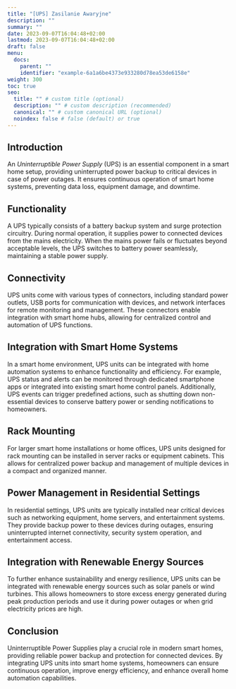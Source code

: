 ```yaml
---
title: "[UPS] Zasilanie Awaryjne"
description: ""
summary: ""
date: 2023-09-07T16:04:48+02:00
lastmod: 2023-09-07T16:04:48+02:00
draft: false
menu:
  docs:
    parent: ""
    identifier: "example-6a1a6be4373e933280d78ea53de6158e"
weight: 300
toc: true
seo:
  title: "" # custom title (optional)
  description: "" # custom description (recommended)
  canonical: "" # custom canonical URL (optional)
  noindex: false # false (default) or true
---
```



## Introduction
An *Uninterruptible Power Supply* (UPS) is an essential component in a smart home setup, providing uninterrupted power backup to critical devices in case of power outages. It ensures continuous operation of smart home systems, preventing data loss, equipment damage, and downtime.

## Functionality
A UPS typically consists of a battery backup system and surge protection circuitry. During normal operation, it supplies power to connected devices from the mains electricity. When the mains power fails or fluctuates beyond acceptable levels, the UPS switches to battery power seamlessly, maintaining a stable power supply.

## Connectivity
UPS units come with various types of connectors, including standard power outlets, USB ports for communication with devices, and network interfaces for remote monitoring and management. These connectors enable integration with smart home hubs, allowing for centralized control and automation of UPS functions.

## Integration with Smart Home Systems
In a smart home environment, UPS units can be integrated with home automation systems to enhance functionality and efficiency. For example, UPS status and alerts can be monitored through dedicated smartphone apps or integrated into existing smart home control panels. Additionally, UPS events can trigger predefined actions, such as shutting down non-essential devices to conserve battery power or sending notifications to homeowners.

## Rack Mounting
For larger smart home installations or home offices, UPS units designed for rack mounting can be installed in server racks or equipment cabinets. This allows for centralized power backup and management of multiple devices in a compact and organized manner.

## Power Management in Residential Settings
In residential settings, UPS units are typically installed near critical devices such as networking equipment, home servers, and entertainment systems. They provide backup power to these devices during outages, ensuring uninterrupted internet connectivity, security system operation, and entertainment access.

## Integration with Renewable Energy Sources
To further enhance sustainability and energy resilience, UPS units can be integrated with renewable energy sources such as solar panels or wind turbines. This allows homeowners to store excess energy generated during peak production periods and use it during power outages or when grid electricity prices are high.

## Conclusion
Uninterruptible Power Supplies play a crucial role in modern smart homes, providing reliable power backup and protection for connected devices. By integrating UPS units into smart home systems, homeowners can ensure continuous operation, improve energy efficiency, and enhance overall home automation capabilities.
